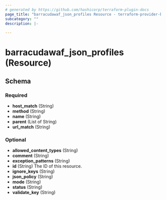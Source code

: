 ```yaml
---
# generated by https://github.com/hashicorp/terraform-plugin-docs
page_title: "barracudawaf_json_profiles Resource - terraform-provider-barracudawaf"
subcategory: ""
description: |-
  
---
```


# barracudawaf_json_profiles (Resource)





<!-- schema generated by tfplugindocs -->
## Schema

### Required

- **host_match** (String)
- **method** (String)
- **name** (String)
- **parent** (List of String)
- **url_match** (String)

### Optional

- **allowed_content_types** (String)
- **comment** (String)
- **exception_patterns** (String)
- **id** (String) The ID of this resource.
- **ignore_keys** (String)
- **json_policy** (String)
- **mode** (String)
- **status** (String)
- **validate_key** (String)


